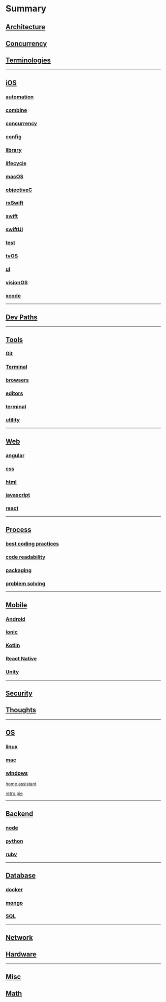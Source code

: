 # Summary

## [Architecture](architecture/ReadMe_architecture.md)

## [Concurrency](architecture/concurrency_pattern.md)

## [Terminologies](architecture/terminologies.md)

----------------------------------------------------

## [iOS](ios/README_iOS.md)

### [automation](ios/automation/README_automation.md)

### [combine](ios/combine/README_combine.md)

### [concurrency](ios/concurrency/Readme_concurrency.md)

### [config](ios/config/README_config)

### [library](ios/library/README_library.md)

### [lifecycle](ios/lifecycle/README_lifecycle.md)

### [macOS](ios/macOS/README_macOS.md)

### [objectiveC](ios/objectiveC/README_objectiveC.md)

### [rxSwift](ios/rxSwift/README_rxSwift.md)

### [swift](ios/swift/README_swift.md)

### [swiftUI](ios/swiftUI/README_swiftUI.md)

### [test](ios/test/README_test.md)

### [tvOS](ios/tvOS/README_tvOS.md)

### [ui](ios/ui/README_ui.md)

### [visionOS](ios/visionOS/README_visionOS.md)

### [xcode](ios/xcode/README_xcode.md)

----------------------------------------------------

## [Dev Paths](dev_paths.md)

----------------------------------------------------

## [Tools](tools/README_tools.md)

### [Git](git/README_git.md)

### [Terminal](tools/terminal/README_terminal.md)

### [browsers](tools/browsers/README_browsers)

### [editors](tools/editors/README_editors)

### [terminal](tools/terminal/README_terminal)

### [utility](tools/utility/README_utility)

----------------------------------------------------

## [Web](frontend/README_frontend.md)

### [angular](frontend/angular/README_angular)

### [css](frontend/css/README_css)

### [html](frontend/html/README_html)

### [javascript](frontend/javascript/README_javascript)

### [react](frontend/react/README_react)

----------------------------------------------------

## [Process](process/README_process)

### [best coding practices](process/best_coding_practices)

### [code readability](process/code_readability.md)

### [packaging](process/packaging.md)

### [problem solving](process/problem_solving.md)

----------------------------------------------------

## [Mobile](mobile/README_mobile)

### [Android](mobile/android/README_android.md)

### [Ionic](mobile/ionic/README_ionic)

### [Kotlin](mobile/kotlin/README_kotlin.md)

### [React Native](mobile/react_native/README_react_native)

### [Unity](mobile/unity/README_unity)

----------------------------------------------------

## [Security](security/README_security.md)

## [Thoughts](thoughts/ReadME_thoughts.md)

----------------------------------------------------

## [OS](os/README_os.md)

### [linux](os/linux/README_linux)

### [mac](os/mac/README_mac)

### [windows](os/windows/README_windows)

[home assistant](home_assistant.md)

[retro pie](os/retro_pie.md)

----------------------------------------------------

## [Backend](backend/README_backend)

### [node](backend/node/README_node)

### [python](backend/python/README_python)

### [ruby](backend/ruby/README_ruby)

----------------------------------------------------

## [Database](database/README_database)

### [docker](database/docker/README_docker)

### [mongo](database/mongo/README_mongoDB)

### [SQL](database/sql/README_sql)

----------------------------------------------------

## [Network](network/README_network)

## [Hardware](hardware/README_hardware.md)

----------------------------------------------------

## [Misc](misc/README_misc)

## [Math](misc/math/README_math.md)
